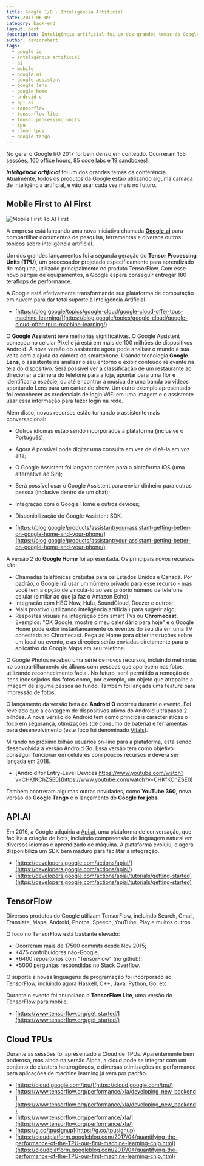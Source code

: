 ```yaml
---
title: Google I/O - Inteligência Artificial
date: 2017-06-09
category: back-end
layout: post
description: Inteligência artificial foi um dos grandes temas do Google I/O. Atualmente, todos os produtos da Google estão utilizando alguma camada de inteligência artificial, e vão usar cada vez mais no futuro.
author: davidrobert
tags:
  - google io
  - inteligência artificial
  - ai
  - mobile
  - google.ai
  - google assistent
  - google lens
  - google home
  - android o
  - api.ai
  - tensorflow
  - tensorflow lite
  - tensor processing units
  - tpu
  - cloud tpus
  - google tango
---
```


No geral o Google I/O 2017 foi bem denso em conteúdo. Ocorreram 155 sessões, 100 office hours, 85 code labs e 19 sandboxes!

***Inteligência artificial*** foi um dos grandes temas da conferência. Atualmente, todos os produtos da Google estão utilizando alguma camada de inteligência artificial, e vão usar cada vez mais no futuro.

## Mobile First to AI First

![Mobile First To AI First](../images/google-io-1.jpg)

A empresa está lançando uma nova iniciativa chamada [**Google.ai**](https://google.ai) para compartilhar documentos de pesquisa, ferramentas e diversos outros tópicos sobre inteligência artificial.

Um dos grandes lançamentos foi a segunda geração do **Tensor Processing Units (TPU)**, um processador projetado especificamente para aprendizado de máquina, utilizado principalmente no produto TensorFlow. Com esse novo parque de equipamentos, a Google espera conseguir entregar 180 teraflops de performance.

A Google está efetivamente transformando sua plataforma de computação em nuvem para dar total suporte à Inteligência Artificial.

- [https://blog.google/topics/google-cloud/google-cloud-offer-tpus-machine-learning/](https://blog.google/topics/google-cloud/google-cloud-offer-tpus-machine-learning/)

O **Google Assistent** teve melhorias significativas. O Google Assistent começou no celular Pixel e já está em mais de 100 milhões de dispositivos Android. A nova versão do assistente agora pode analisar o mundo à sua volta com a ajuda da câmera do smartphone. Usando tecnologia **Google Lens**, o assistente irá analisar o seu entorno e exibir conteúdo relevante na tela do dispositivo. Será possível ver a classificação de um restaurante ao direcionar a câmera do telefone para a loja, apontar para uma flor e identificar a espécie, ou até encontrar a música de uma banda ou vídeos apontando Lens para um cartaz de show. Um outro exemplo apresentado foi reconhecer as credenciais de login WiFi em uma imagem e o assistente usar essa informação para fazer login na rede. 

Além disso, novos recursos estão tornando o assistente mais conversacional:

- Outros idiomas estão sendo incorporados a plataforma (inclusive o Português);
- Agora é possível pode digitar uma consulta em vez de dizê-la em voz alta;
- O Google Assistent foi lançado também para a plataforma iOS (uma alternativa ao Siri);
- Será possível usar o Google Assistent para enviar dinheiro para outras pessoa (inclusive dentro de um chat);
- Integração com o Google Home e outros devices;
- Disponibilização do Google Assistent SDK.

- [https://blog.google/products/assistant/your-assistant-getting-better-on-google-home-and-your-phone/](https://blog.google/products/assistant/your-assistant-getting-better-on-google-home-and-your-phone/)

A versão 2 do **Google Home** foi apresentada. Os principais novos recursos são:

- Chamadas telefônicas gratuitas para os Estados Unidos e Canadá. Por padrão, o Google irá usar um número privado para esse recurso - mas você tem a opção de vinculá-lo ao seu próprio número de telefone celular (similar ao que já faz o Amazon Echo);
- Integração com HBO Now, Hulu, SoundCloud, Deezer e outros;
- Mais proativo (utilizando inteligência artificial) para sugerir algo;
- Respostas visuais na integração com smart TVs ou **Chromecast**. Exemplos: "OK Google, mostre o meu calendário para hoje" e o Google Home pode exibir instantaneamente os eventos do seu dia em uma TV conectada ao Chromecast. Peça ao Home para obter instruções sobre um local ou evento, e as direções serão enviadas diretamente para o aplicativo do Google Maps em seu telefone.

O Google Photos recebeu uma série de novos recursos, incluindo melhorias no compartilhamento de álbuns com pessoas que aparecem nas fotos, utilizando reconhecimento facial. No futuro, será permitido a remoção de itens indesejados das fotos como, por exemplo, um objeto que atrapalhe a imagem de alguma pessoa ao fundo. Também foi lançada uma feature para impressão de fotos.

O lançamento da versão beta do **Android O** ocorreu durante o evento. Foi revelado que a contagem de dispositivos ativos do Android ultrapassa 2 bilhões. A nova versão do Android tem como principais características o foco em segurança, otimizações (de consumo de bateria) e ferramentas para desenvolvimento (este foco foi denominado [Vitals](https://developer.android.com/topic/performance/vitals/index.html)).

Mirando no próximo bilhão usuários on-line para a plataforma, está sendo desenvolvida a versão Android Go. Essa versão tem como objetivo conseguir funcionar em celulares com poucos recursos e deverá ser lançada em 2018. 

- [Android for Entry-Level Devices https://www.youtube.com/watch?v=CHKfKChZSE0](https://www.youtube.com/watch?v=CHKfKChZSE0)

Também ocorreram algumas outras novidades, como **YouTube 360**, nova versão do **Google Tango** e o lançamento do **Google for jobs**.

## API.AI

Em 2016, a Google adquiriu a [Api.ai](https://api.ai), uma plataforma de conversação, que facilita a criação de bots, incluindo compreensão de linguagem natural em diversos idiomas e aprendizado de máquina. A plataforma evoluiu, e agora disponibiliza um SDK bem maduro para facilitar a integração.

- [https://developers.google.com/actions/apiai/](https://developers.google.com/actions/apiai/) 
- [https://developers.google.com/actions/apiai/tutorials/getting-started](https://developers.google.com/actions/apiai/tutorials/getting-started)

## TensorFlow 

Diversos produtos do Google utilizam TensorFlow, incluindo Search, Gmail, Translate, Maps, Android, Photos, Speech, YouTube, Play e muitos outros.

O foco no TensorFlow está bastante elevado:

- Ocorreram mais de 17500 commits desde Nov 2015;
- +475 contribuidores não-Google;
- +6400 repositorios com "TensorFlow" (no github);
- +5000 perguntas respondidas no Stack Overflow.

O suporte a novas linguagens de programação foi incorporado ao TensorFlow, incluindo agora Haskell, C++, Java, Python, Go, etc. 

Durante o evento foi anunciado o **TensorFlow Lite**, uma versão do TensorFlow para mobile.

- [https://www.tensorflow.org/get_started/](https://www.tensorflow.org/get_started/)

## Cloud TPUs

Durante as sessões foi apresentado a Cloud de TPUs. Aparentemente bem poderosa, mas ainda na versão Alpha, a cloud pode se integrar com um conjunto de clusters heterogêneos, e diversas otimizações de performance para aplicações de machine learning já vem por padrão.

- [https://cloud.google.com/tpu/](https://cloud.google.com/tpu/)
- [https://www.tensorflow.org/performance/xla/developing_new_backend](https://www.tensorflow.org/performance/xla/developing_new_backend)
- [https://www.tensorflow.org/performance/xla/](https://www.tensorflow.org/performance/xla/)
- [https://g.co/tpusignup](https://g.co/tpusignup)
- [https://cloudplatform.googleblog.com/2017/04/quantifying-the-performance-of-the-TPU-our-first-machine-learning-chip.html](https://cloudplatform.googleblog.com/2017/04/quantifying-the-performance-of-the-TPU-our-first-machine-learning-chip.html)

